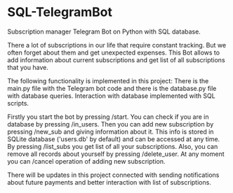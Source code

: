 # SQL-TelegramBot

Subscription manager Telegram Bot on Python with SQL database.

There a lot of subscriptions in our life that require constant tracking.
But we often forget about them and get unexpected expenses. This Bot allows
to add information about current subscriptions and get list of all 
subscriptions that you have.

The following functionality is implemented in this project:
There is the main.py file with the Telegram bot code and there is the 
database.py file with database queries. Interaction with database
implemented with SQL scripts.

Firstly you start the bot by pressing /start. You can check if you are
in database by pressing /in_users. 
Then you can add new subscription by pressing /new_sub and giving
information about it.
This info is stored in SQLite database ('users.db' by default)
and can be accessed at any time. By pressing /list_subs you get
list of all your subscriptions. Also, you can remove all records about
yourself by pressing /delete_user. At any moment you can /cancel
operation of adding new subscription.

There will be updates in this project connected with sending notifications
about future payments and better interaction with list of subscriptions.